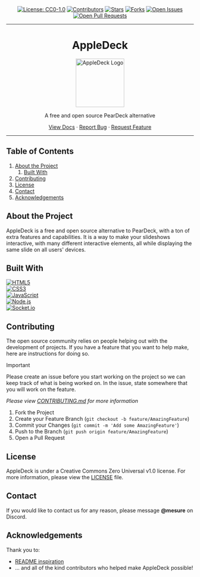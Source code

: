 <!-- Shields.io Badges -->
<div align="center">

  <!-- license -->
  <a href="https://github.com/Mesure73L/AppleDeck/blob/master/LICENSE">
  <img src="https://img.shields.io/github/license/Mesure73L/AppleDeck?style=flat&color=9E49C8" alt="License: CC0-1.0"></a>

  <!-- contributors -->
  <a href="https://github.com/Mesure73L/AppleDeck/graphs/contributors">
  <img src="https://img.shields.io/github/contributors/Mesure73L/AppleDeck?style=flat&color=9E49C8" alt="Contributors"></a>

  <!-- stars -->
  <a href="https://github.com/Mesure73L/AppleDeck/stargazers">
  <img src="https://img.shields.io/github/stars/Mesure73L/AppleDeck?style=flat&color=9E49C8" alt="Stars"></a>

  <!-- forks -->
  <a href="https://github.com/Mesure73L/AppleDeck/forks">
  <img src="https://img.shields.io/github/forks/Mesure73L/AppleDeck?style=flat&color=9E49C8" alt="Forks"></a>

  <!-- issues -->
  <a href="https://github.com/Mesure73L/AppleDeck/issues">
  <img src="https://img.shields.io/github/issues/Mesure73L/AppleDeck?style=flat&color=9E49C8" alt="Open Issues"></a>

  <!-- pull requests -->
  <a href="https://github.com/Mesure73L/AppleDeck/pulls">
  <img src="https://img.shields.io/github/issues-pr/Mesure73L/AppleDeck?style=flat&color=9E49C8" alt="Open Pull Requests"></a>
  
</div>

<hr>

<!-- Header --> 
<div align="center">

  <h1>AppleDeck</h1>
  
  <a href="https://github.com/Mesure73L/AppleDeck">
    <img src="https://github.com/user-attachments/assets/a046d442-a462-4077-8461-444c51157503" width="130" height="130" alt="AppleDeck Logo">
  </a>
  
  <p>A free and open source PearDeck alternative</p>


  <a href="https://github.com/Mesure73L/AppleDeck/wiki">View Docs</a>
  ·
  <a href="https://github.com/Mesure73L/AppleDeck/issues/new?assignees=&labels=prob.-PROBLEM%2C+prob.bug&projects=&template=bug_report.md&title=%5BBUG%5D+">Report Bug</a>
  ·
  <a href="https://github.com/Mesure73L/AppleDeck/issues/new?assignees=&labels=sug.-SUGGESTION%2C+sug.feature%2C+sug.pending&projects=&template=feature_request.md&title=%5BFEATURE%5D+">Request Feature</a>

</div>

<hr>

<!-- Table of Contents -->
## Table of Contents

<ol>
  <li>
    <a href="#about-the-project">About the Project</a>
    <ol>
      <li><a href="#built-with">Built With</a></li>
    </ol>
  </li>
  <li><a href="#contributing">Contributing</a></li>
  <li><a href="#license">License</a></li>
  <li><a href="#contact">Contact</a></li>
  <li><a href="#acknowledgements">Acknowledgements</a></li>
</ol>


<!-- About the Project -->
## About the Project
AppleDeck is a free and open source alternative to PearDeck, with a ton of extra features and capabilities.
It is a way to make your slideshows interactive, with many different interactive elements, all while displaying
the same slide on all users' devices.


<!-- Built With -->
## Built With

[![HTML5](https://img.shields.io/badge/HTML5-E34F26?style=for-the-badge&logo=HTML5&logoColor=white)](https://developer.mozilla.org/en-US/docs/Web/HTML)  
[![CSS3](https://img.shields.io/badge/CSS3-1572B6?style=for-the-badge&logo=CSS3&logoColor=white)](https://developer.mozilla.org/en-US/docs/Web/CSS)  
[![JavaScript](https://img.shields.io/badge/JavaScript-F7DF1E?style=for-the-badge&logo=JavaScript&logoColor=black)](https://developer.mozilla.org/en-US/docs/Web/JavaScript)  
[![Node.js](https://img.shields.io/badge/Node.js-5FA04E?style=for-the-badge&logo=Node.js&logoColor=white)](https://nodejs.org/en)  
[![Socket.io](https://img.shields.io/badge/Socket.io-010101?style=for-the-badge&logo=Socket.io&logoColor=white)](https://socket.io/)  


<!-- Contributing -->
## Contributing
The open source community relies on people helping out with the development of projects. If you have a
feature that you want to help make, here are instructions for doing so.

> [!IMPORTANT]
> Please create an issue before you start working on the project so we can keep track of what is being worked on.
> In the issue, state somewhere that you will work on the feature.
> 
> 
> *Please view [CONTRIBUTING.md](https://github.com/Mesure73L/AppleDeck/blob/master/CONTRIBUTING.md) for more information*

1. Fork the Project
2. Create your Feature Branch (`git checkout -b feature/AmazingFeature`)
3. Commit your Changes (`git commit -m 'Add some AmazingFeature'`)
4. Push to the Branch (`git push origin feature/AmazingFeature`)
5. Open a Pull Request

<!-- License -->
## License
AppleDeck is under a Creative Commons Zero Universal v1.0 license.
For more information, please view the [LICENSE](https://github.com/Mesure73L/AppleDeck/blob/master/LICENSE) file.

<!-- Contact -->
## Contact
If you would like to contact us for any reason, please message **@mesure** on Discord.

<!-- Acknowledgements -->
## Acknowledgements
Thank you to:

- [README inspiration](https://github.com/othneildrew/Best-README-Template)
- ... and all of the kind contributors who helped make AppleDeck possible!
